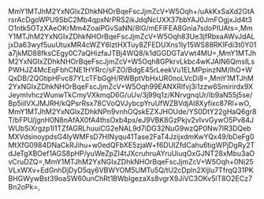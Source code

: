MmY1MTJhM2YxNGIxZDhkNHOrBqeFscJjmZcV+W5Oqh+/uAkKxSaXd2GtArsrAcDgoWPU9SbC2Mb4qpxNrPRS2ikJdqNcUXX37bbYAJ0JmFOgjxJd4t3O1ntk5OTzXAeOKrMm4ZoaiPGvSaNN/8lG/mEFlFEA8Gnia7sdoPIUAts=,MmY1MTJhM2YxNGIxZDhkNHOrBqeFscJjmZcV+W5Oqh83Ue3jfRbxaAWvJdALjxDa63wyf5uuUtuxMR4cWZY6IztHXTuy8ZFEDUXns1Iy15WS88RKlFdi3t0Y01a7jkMD88fksCEgy0C7aQHizfaJTBj4WQ8/k1dGGDGTaVwt4MU=,MmY1MTJhM2YxNGIxZDhkNHOrBqeFscJjmZcV+W5Oqh8GPkrvLkbc4wKJAlN6QmsILsPWHJZ4McEqFbhCNE1HYRrc/sFZO/BdgE45rLeekVu1ELMPpinzNM/lhO+WQxDB/2QGtipHFvc87YLcTFbGgH/RWBptVbHxUR0noLVcDi8=,MmY1MTJhM2YxNGIxZDhkNHOrBqeFscJjmZcV+W5Oqh99EANXRlfvj3i1zzw6Smirirdx9XJeymlvhczWunwTkCmyVXkmqD6G/uUv/3j99q1z/KNrvgnqUr/Ib9aN55j5se/Bp5iilVXJMJRH/kQPsrRsx78CVoQVJybcpYruUfWZBVdjAl8Xyfixc87Rl+wO,MmY1MTJhM2YxNGIxZDhkNPn9vnhOQskEZXJHOUde/YS0DtY22gHaQ6gr8T/bFPU/jgnH0N8nAfAX0fA4thsOxb4ps/eJ9VBK8GzPkjv2vIvvGywO5Pv84JWUbSiXrgzp1I1TZfAGRLhuuiCG2eNAL9d7iDG32NuG9wzQP0Nw7IR3DQebMXVdsinoypdsG4IyWMFsD7HINyqu41Tase2FaT4JzijxdmKwYQx49/bDeFg0MtXfG0984DNaCkRJihu+w0edQFbXE5zjaW+f6DUIZfdCahu6tigWPjDgRy2TdJeTgXBOef1AGS8pHP/yuWeZpZI4tJXcruhruAYruUiuqOxGJNT28xMbu3aOvCruDZQ=,MmY1MTJhM2YxNGIxZDhkNHOrBqeFscJjmZcV+W5Oqh+0Ni25VLxWXv+EdGnhDjDyD5qy6VBWYOM5UMTu5Q/tU2cDpln2Xljlu7TfrqQ31PKBHGWywBst39oaSW60unChRt1BWbIgezaXs8vgrX9JiVC3OKv5lT8O2ECz7Bn2oPk=,
